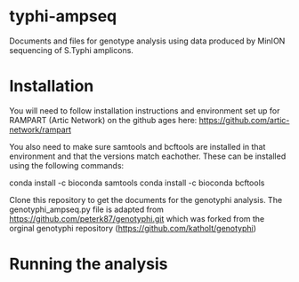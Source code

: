 # typhi-ampseq
Documents and files for genotype analysis using data produced by MinION sequencing of S.Typhi amplicons.

# Installation

You will need to follow installation instructions and environment set up for RAMPART (Artic Network) on the github ages here:
https://github.com/artic-network/rampart 

You also need to make sure samtools and bcftools are installed in that environment and that the versions match eachother.
These can be installed using the following commands:

conda install -c bioconda samtools
conda install -c bioconda bcftools

Clone this repository to get the documents for the genotyphi analysis. The genotyphi_ampseq.py file is adapted from
https://github.com/peterk87/genotyphi.git which was forked from the orginal genotyphi repository (https://github.com/katholt/genotyphi)

# Running the analysis

